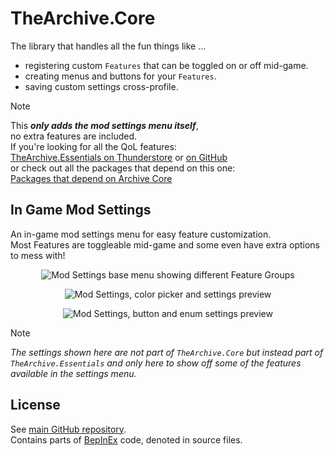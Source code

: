 # TheArchive.Core

The library that handles all the fun things like ...
* registering custom `Features` that can be toggled on or off mid-game.
* creating menus and buttons for your `Features`.
* saving custom settings cross-profile.

> [!NOTE]  
> This ***only adds the mod settings menu itself***,  
> no extra features are included.  
> If you're looking for all the QoL features:  
> [TheArchive.Essentials on Thunderstore](https://thunderstore.io/c/gtfo/p/AuriRex/TheArchive_Essentials/) 
> or [on GitHub](https://github.com/AuriRex/GTFO_TheArchive/blob/main/TheArchive.Essentials/README.md)  
> or check out all the packages that depend on this one:  
> [Packages that depend on Archive Core](https://thunderstore.io/c/gtfo/p/AuriRex/TheArchive_Core/dependants/)

## In Game Mod Settings

An in-game mod settings menu for easy feature customization.  
Most Features are toggleable mid-game and some even have extra options to mess with!

<p align="center">
  <img alt="Mod Settings base menu showing different Feature Groups" src="https://github.com/user-attachments/assets/00cd1fc1-32be-48ed-a473-4cc6aa8f010e" />
</p>
<p align="center">
  <img alt="Mod Settings, color picker and settings preview" src="https://github.com/user-attachments/assets/bfe65c76-43b7-493a-b37b-8df1805ff53c" />
</p>
<p align="center">
  <img alt="Mod Settings, button and enum settings preview" src="https://github.com/user-attachments/assets/502c5db0-ac80-4192-83ec-c420f34f5be0" />
</p>

> [!NOTE]  
> *The settings shown here are not part of `TheArchive.Core` but instead part of `TheArchive.Essentials` and only here to show off some of the features available in the settings menu.*

## License

See [main GitHub repository](https://github.com/AuriRex/GTFO_TheArchive/).  
Contains parts of [BepInEx](https://github.com/BepInEx/BepInEx/) code, denoted in source files.

